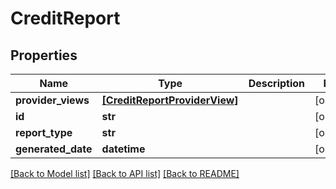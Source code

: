 # CreditReport


## Properties
Name | Type | Description | Notes
------------ | ------------- | ------------- | -------------
**provider_views** | [**[CreditReportProviderView]**](CreditReportProviderView.md) |  | [optional] 
**id** | **str** |  | [optional] 
**report_type** | **str** |  | [optional] 
**generated_date** | **datetime** |  | [optional] 

[[Back to Model list]](../README.md#documentation-for-models) [[Back to API list]](../README.md#documentation-for-api-endpoints) [[Back to README]](../README.md)


